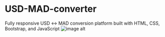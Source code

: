 # USD-MAD-converter
Fully responsive USD ↔ MAD conversion platform built with HTML, CSS, Bootstrap, and JavaScript
![image alt]()
